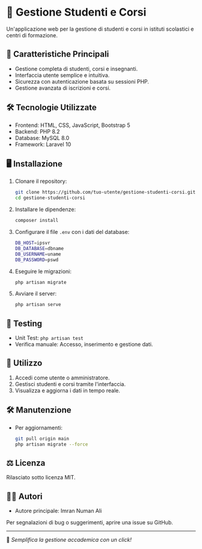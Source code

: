 # 📘 Gestione Studenti e Corsi

Un'applicazione web per la gestione di studenti e corsi in istituti scolastici e centri di formazione.

## 🚀 Caratteristiche Principali
- Gestione completa di studenti, corsi e insegnanti.
- Interfaccia utente semplice e intuitiva.
- Sicurezza con autenticazione basata su sessioni PHP.
- Gestione avanzata di iscrizioni e corsi.

## 🛠️ Tecnologie Utilizzate
- Frontend: HTML, CSS, JavaScript, Bootstrap 5
- Backend: PHP 8.2
- Database: MySQL 8.0
- Framework: Laravel 10

## 🖥️ Installazione
1. Clonare il repository:
   ```bash
   git clone https://github.com/tuo-utente/gestione-studenti-corsi.git
   cd gestione-studenti-corsi
   ```
2. Installare le dipendenze:
   ```bash
   composer install
   ```
3. Configurare il file `.env` con i dati del database:
   ```bash
   DB_HOST=ipsvr
   DB_DATABASE=dbname
   DB_USERNAME=uname
   DB_PASSWORD=pswd
   ```
4. Eseguire le migrazioni:
   ```bash
   php artisan migrate
   ```
5. Avviare il server:
   ```bash
   php artisan serve
   ```

## 🧪 Testing
- Unit Test: `php artisan test`
- Verifica manuale: Accesso, inserimento e gestione dati.

## 📖 Utilizzo
1. Accedi come utente o amministratore.
2. Gestisci studenti e corsi tramite l'interfaccia.
3. Visualizza e aggiorna i dati in tempo reale.

## 🛠️ Manutenzione
- Per aggiornamenti:
  ```bash
  git pull origin main
  php artisan migrate --force
  ```

## ⚖️ Licenza
Rilasciato sotto licenza MIT.

## 👨‍💻 Autori
- Autore principale: Imran Numan Ali

Per segnalazioni di bug o suggerimenti, aprire una issue su GitHub.

---
🎯 *Semplifica la gestione accademica con un click!*
